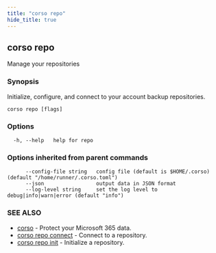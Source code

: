 ```yaml
---
title: "corso repo"
hide_title: true
---
```

## corso repo

Manage your repositories

### Synopsis

Initialize, configure, and connect to your account backup repositories.

```
corso repo [flags]
```

### Options

```
  -h, --help   help for repo
```

### Options inherited from parent commands

```
      --config-file string   config file (default is $HOME/.corso) (default "/home/runner/.corso.toml")
      --json                 output data in JSON format
      --log-level string     set the log level to debug|info|warn|error (default "info")
```

### SEE ALSO

* [corso](corso.md)	 - Protect your Microsoft 365 data.
* [corso repo connect](corso_repo_connect.md)	 - Connect to a repository.
* [corso repo init](corso_repo_init.md)	 - Initialize a repository.

